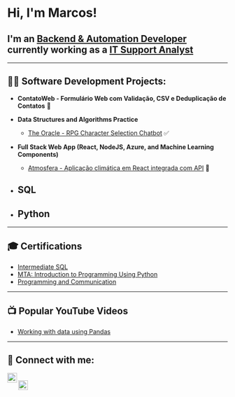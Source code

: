 <h1>Hi, I'm Marcos! <br/></h1>
<h2> I'm an <a href="https://github.com/marcosdomingues1994">Backend & Automation Developer </a> currently working as a <a href="https://www.linkedin.com/in/marcos-domingues-651253137/">IT Support Analyst</a></h2>

---

<h2>👨‍💻 Software Development Projects:</h2>

- <b>ContatoWeb - Formulário Web com Validação, CSV e Deduplicação de Contatos</b>  🔨 

- <b>Data Structures and Algorithms Practice</b>  
  - [The Oracle - RPG Character Selection Chatbot](https://github.com/marcosdomingues1994/RPG_Class_Chatbot) ✅  

- <b>Full Stack Web App (React, NodeJS, Azure, and Machine Learning Components)</b>  
  - [Atmosfera - Aplicação climática em React integrada com API](https://github.com/marcosdomingues1994/Atmosfera-React-API) 🔨  

- <b>SQL</b>  
  -  

- <b>Python</b>  
  - 

---

<h2>🎓 Certifications</h2>

- [Intermediate SQL](https://media.licdn.com/dms/image/v2/D4D2DAQFcnwLe_7oE1w/profile-treasury-document-cover-images_480/profile-treasury-document-cover-images_480/0/1734446874850?e=1739898000&v=beta&t=-77Q6iOLj5F2zLuDcBB8mQuzwil0DU8OrG1Ep83p6FE)
- [MTA: Introduction to Programming Using Python](https://media.licdn.com/dms/image/v2/D4D2DAQGLKYCh_B5l5w/profile-treasury-document-cover-images_480/profile-treasury-document-cover-images_480/0/1733131903675?e=1739898000&v=beta&t=bYCiVAEXRhFvizrTUj1FP16vj0O2s4yzyoqdRO865Co)
- [Programming and Communication](https://certificados.descomplica.com.br/graduacao/6896f558a203bd4a0fc26f4fe3634770c0d399fa223ebb939bc7cb4acaaee29a)

---

<h2>📺 Popular YouTube Videos</h2>

- [Working with data using Pandas](https://www.youtube.com/watch?v=vmEHCJofslg)

---

<h2> 🤳 Connect with me:</h2>

[<img align="left" alt="marcosdomingues1994 | LinkedIn" width="22px" src="https://cdn.jsdelivr.net/npm/simple-icons@v3/icons/linkedin.svg" />][linkedin]  
[<img align="left" alt="marcosdomingues1994 | Instagram" width="22px" src="https://cdn.jsdelivr.net/npm/simple-icons@v3/icons/instagram.svg" />][instagram]

[linkedin]: https://www.linkedin.com/in/marcos-domingues-651253137/  
[instagram]: https://www.instagram.com/mdomingues30/
